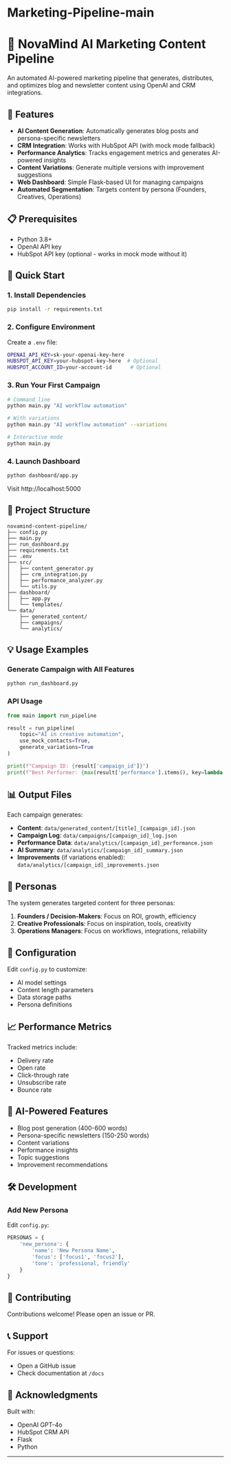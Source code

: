 # Marketing-Pipeline-main
# 🚀 NovaMind AI Marketing Content Pipeline

An automated AI-powered marketing pipeline that generates, distributes, and optimizes blog and newsletter content using OpenAI and CRM integrations.

## 🌟 Features

- **AI Content Generation**: Automatically generates blog posts and persona-specific newsletters
- **CRM Integration**: Works with HubSpot API (with mock mode fallback)
- **Performance Analytics**: Tracks engagement metrics and generates AI-powered insights
- **Content Variations**: Generate multiple versions with improvement suggestions
- **Web Dashboard**: Simple Flask-based UI for managing campaigns
- **Automated Segmentation**: Targets content by persona (Founders, Creatives, Operations)

## 📋 Prerequisites

- Python 3.8+
- OpenAI API key
- HubSpot API key (optional - works in mock mode without it)

## 🚀 Quick Start

### 1. Install Dependencies
```bash
pip install -r requirements.txt
```

### 2. Configure Environment

Create a `.env` file:
```bash
OPENAI_API_KEY=sk-your-openai-key-here
HUBSPOT_API_KEY=your-hubspot-key-here  # Optional
HUBSPOT_ACCOUNT_ID=your-account-id      # Optional
```

### 3. Run Your First Campaign
```bash
# Command line
python main.py "AI workflow automation"

# With variations
python main.py "AI workflow automation" --variations

# Interactive mode
python main.py
```

### 4. Launch Dashboard
```bash
python dashboard/app.py
```

Visit http://localhost:5000

## 📁 Project Structure
```
novamind-content-pipeline/
├── config.py              
├── main.py               
├── run_dashboard.py   
├── requirements.txt
├── .env
├── src/
│   ├── content_generator.py   
│   ├── crm_integration.py      
│   ├── performance_analyzer.py 
│   └── utils.py                
├── dashboard/
│   ├── app.py                  
│   └── templates/              
└── data/
    ├── generated_content/      
    ├── campaigns/             
    └── analytics/           
```

## 💡 Usage Examples

### Generate Campaign with All Features
```bash
python run_dashboard.py
```


### API Usage
```python
from main import run_pipeline

result = run_pipeline(
    topic="AI in creative automation",
    use_mock_contacts=True,
    generate_variations=True
)

print(f"Campaign ID: {result['campaign_id']}")
print(f"Best Performer: {max(result['performance'].items(), key=lambda x: x[1]['clicked'])[0]}")
```

## 📊 Output Files

Each campaign generates:

- **Content**: `data/generated_content/[title]_[campaign_id].json`
- **Campaign Log**: `data/campaigns/[campaign_id]_log.json`
- **Performance Data**: `data/analytics/[campaign_id]_performance.json`
- **AI Summary**: `data/analytics/[campaign_id]_summary.json`
- **Improvements** (if variations enabled): `data/analytics/[campaign_id]_improvements.json`

## 🎯 Personas

The system generates targeted content for three personas:

1. **Founders / Decision-Makers**: Focus on ROI, growth, efficiency
2. **Creative Professionals**: Focus on inspiration, tools, creativity
3. **Operations Managers**: Focus on workflows, integrations, reliability

## 🔧 Configuration

Edit `config.py` to customize:

- AI model settings
- Content length parameters
- Data storage paths
- Persona definitions

## 📈 Performance Metrics

Tracked metrics include:
- Delivery rate
- Open rate
- Click-through rate
- Unsubscribe rate
- Bounce rate

## 🤖 AI-Powered Features

- Blog post generation (400-600 words)
- Persona-specific newsletters (150-250 words)
- Content variations
- Performance insights
- Topic suggestions
- Improvement recommendations

## 🛠️ Development

### Add New Persona

Edit `config.py`:
```python
PERSONAS = {
    'new_persona': {
        'name': 'New Persona Name',
        'focus': ['focus1', 'focus2'],
        'tone': 'professional, friendly'
    }
}
```

## 🤝 Contributing

Contributions welcome! Please open an issue or PR.

## 📞 Support

For issues or questions:
- Open a GitHub issue
- Check documentation at `/docs`

## 🎉 Acknowledgments

Built with:
- OpenAI GPT-4o
- HubSpot CRM API
- Flask
- Python

---
